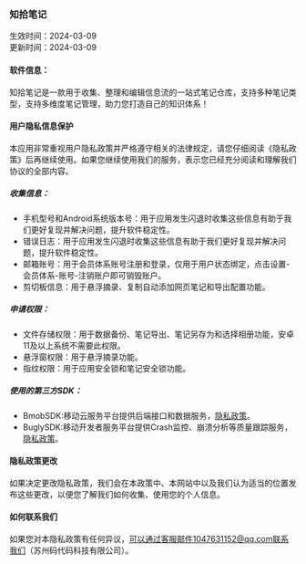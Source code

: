 ### 知拾笔记

生效时间：2024-03-09  
更新时间：2024-03-09

#### 软件信息：

知拾笔记是一款用于收集、整理和编辑信息流的一站式笔记仓库，支持多种笔记类型，支持多维度笔记管理，助力您打造自己的知识体系！

#### 用户隐私信息保护

本应用非常重视用户隐私政策并严格遵守相关的法律规定，请您仔细阅读《隐私政策》后再继续使用。如果您继续使用我们的服务，表示您已经充分阅读和理解我们协议的全部内容。

##### 收集信息：

* 手机型号和Android系统版本号：用于应用发生闪退时收集这些信息有助于我们更好复现并解决问题，提升软件稳定性。
* 错误日志：用于应用发生闪退时收集这些信息有助于我们更好复现并解决问题，提升软件稳定性。
* 邮箱账号：用于会员体系账号注册和登录，仅用于用户状态绑定，点击设置-会员体系-账号-注销账户即可销毁账户。
* 剪切板信息：用于悬浮摘录、复制自动添加网页笔记和导出配置功能。

##### 申请权限：

* 文件存储权限：用于数据备份、笔记导出、笔记另存为和选择相册功能，安卓11及以上系统不需要此权限。
* 悬浮窗权限：用于悬浮摘录功能。
* 指纹权限：用于应用安全锁和笔记安全锁功能。

##### 使用的第三方SDK：

* BmobSDK:移动云服务平台提供后端接口和数据服务，[隐私政策](https://www.bmobapp.com/privacy)。
* BuglySDK:移动开发者服务平台提供Crash监控、崩溃分析等质量跟踪服务，[隐私政策](https://privacy.qq.com/document/preview/fc748b3d96224fdb825ea79e132c1a56)。

#### 隐私政策更改

如果决定更改隐私政策，我们会在本政策中、本网站中以及我们认为适当的位置发布这些更改，以便您了解我们如何收集、使用您的个人信息。

#### 如何联系我们

如果您对本隐私政策有任何异议，可以通过客服邮件1047631152@qq.com联系我们（苏州码代码科技有限公司）。












